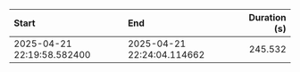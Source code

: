 | Start                      | End                        |   Duration (s) |
|:---------------------------|:---------------------------|---------------:|
| 2025-04-21 22:19:58.582400 | 2025-04-21 22:24:04.114662 |        245.532 |